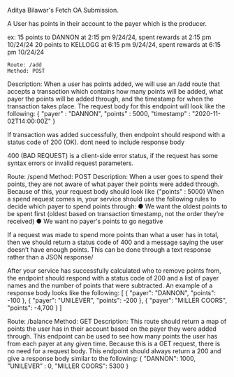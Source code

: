 Aditya Bilawar's Fetch OA Submission.


A User has points in their account to the payer which is the producer.

ex: 15 points to DANNON at 2:15 pm 9/24/24, spent rewards at 2:15 pm 10/24/24
    20 points to KELLOGG at 6:15 pm 9/24/24, spent rewards at 6:15 pm  10/24/24

    Route: /add
    Method: POST
Description: When a user has points added, we will use an /add route that accepts a transaction which contains
how many points will be added, what payer the points will be added through, and the timestamp for when the
transaction takes place. The request body for this endpoint will look like the following:
{
"payer" : "DANNON",
"points" : 5000,
"timestamp" : "2020-11-02T14:00:00Z"
}

If transaction was added successfully, then endpoint should respond with a status code of 200 (OK). dont need to include response body 

400 (BAD REQUEST) is a client-side error status, if the request has some syntax errors or invalid request parameters.

Route: /spend
Method: POST
Description: When a user goes to spend their points, they are not aware of what payer their points were added
through. Because of this, your request body should look like
{"points" : 5000}
When a spend request comes in, your service should use the following rules to decide which payer to spend points
through:
● We want the oldest points to be spent first (oldest based on transaction timestamp, not the order they’re
received)
● We want no payer's points to go negative

If a request was made to spend more points than what a user has in total, then we should return a status
code of 400 and a message saying the user doesn’t have enough points. This can be done through a text
response rather than a JSON response/

After your service has successfully
calculated who to remove points from, the endpoint should respond with a status code of 200 and a list of
payer names and the number of points that were subtracted. An example of a response body looks like the
following:
[
{ "payer": "DANNON", "points": -100 },
{ "payer": "UNILEVER", "points": -200 },
{ "payer": "MILLER COORS", "points": -4,700 }
]

Route: /balance
Method: GET
Description: This route should return a map of points the user has in their account based on the payer they were
added through. This endpoint can be used to see how many points the user has from each payer at any given
time. Because this is a GET request, there is no need for a request body. This endpoint should always
return a 200 and give a response body similar to the following:
{
"DANNON": 1000,
”UNILEVER” : 0,
"MILLER COORS": 5300
}




